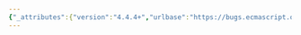 ```yaml
---
{"_attributes":{"version":"4.4.4+","urlbase":"https://bugs.ecmascript.org/","maintainer":"dherman@mozilla.com"},"bug":{"bug_id":2460,"creation_ts":"2014-01-27 09:01:00 -0800","short_desc":"26.3.*: Various typos and format issues","delta_ts":"2014-05-22 17:59:57 -0700","product":"Draft for 6th Edition","component":"editorial issue","version":"Rev 22: January 20, 2014 Draft","rep_platform":"All","op_sys":"All","bug_status":"RESOLVED","resolution":"FIXED","priority":"Normal","bug_severity":"normal","everconfirmed":true,"reporter":{"uid":"andrebargull","name":"André Bargull"},"assigned_to":{"uid":"allen","name":"Allen Wirfs-Brock"},"long_desc":[{"commentid":7031,"comment_count":0,"who":{"uid":"andrebargull","name":"André Bargull"},"bug_when":"2014-01-27 09:01:18 -0800","thetext":"26.3.1.1 %Loader% (options = { })\n- step 3: Add space between \"a\" and \"[[LoaderRecord]]\"\n- step 9.c.i: \"isCallable\" -> \"IsCallable\"\n- step 10: \"rentretly\" -> \"reentrantly\"\n- step 10: \"realmObject\" -> \"loader\"\n\n26.3.2.1 %Loader%.prototype\n- 1st paragraph: Missing closing parenthesis\n\n26.3.3.3 Loader.prototype.delete ( name )\n- preamble: \"remove\" -> \"removes\"\n\n26.3.3.5 Loader.prototype.eval ( source )\n- step 4: Remove space character in \"[[ Realm]]\"\n\n26.3.3.6 Loader.prototype.get ( name )\n- step 6: Remove space character in \"[[ Modules]]\"\n\n26.3.3.7 get Loader.prototype.global\n- step 4: Remove space character in \"[[ Realm]]\"\n\n26.3.3.8 Loader.prototype.has ( name )\n- step 6: Remove space character in \"[[ Modules]]\"\n\n26.3.3.11 Loader.prototype.load ( name, options = undefined )\n- 4th paragraph: \"[...] import method is 1\" -> \"[...] load method is 1\"\n\n26.3.3.12 Loader.prototype.module ( source, options )\n- preamble: \"evaluates evaluates\" -> \"evaluates\"\n- 3rd paragraph: incomplete sentence \"If the optional argument [...]\"\n\n26.3.3.15 Loader.prototype.set ( name, module )\n- step 7: Remove space character in \"[[ Modules]]\"\n- step 8: Remove space character in \"[[ key]]\"\n- step 10: Remove space character in \"[[ Modules]]\"\n\n26.3.3.18 Loader Pipeline Hook Properties\n- preamble: \"provide default\" -> \"provides default\"\n\n26.3.3.18.1 Loader.prototype.normalize\n- heading: \"iLoader\" -> \"Loader\"\n- 4th paragraph: \"initialtes\" -> \"initiates\"\n\n26.3.3.18.2  Loader.prototype.locate\n- 3rd paragraph: \"retrive\" -> \"retrieve\""},{"commentid":8397,"comment_count":1,"who":{"uid":"allen","name":"Allen Wirfs-Brock"},"bug_when":"2014-05-13 17:58:23 -0700","thetext":"fixed in rev25 editor's draft"},{"commentid":8602,"comment_count":2,"who":{"uid":"allen","name":"Allen Wirfs-Brock"},"bug_when":"2014-05-22 17:59:57 -0700","thetext":"fixed in rev25"}]}}
---
```


